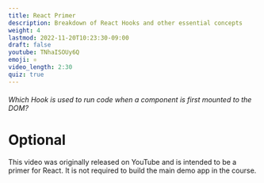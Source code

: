 ```yaml
---
title: React Primer
description: Breakdown of React Hooks and other essential concepts
weight: 4
lastmod: 2022-11-20T10:23:30-09:00
draft: false
youtube: TNhaISOUy6Q
emoji: ⚛
video_length: 2:30
quiz: true
---
```


<quiz-modal options="useState:useMount:useEffect:useRef" answer="useEffect" prize="2">
  <h6>Which Hook is used to run code when a component is first mounted to the DOM?</h6>
</quiz-modal>

# Optional

This video was originally released on YouTube and is intended to be a primer for React. It is not required to build the main demo app in the course.
